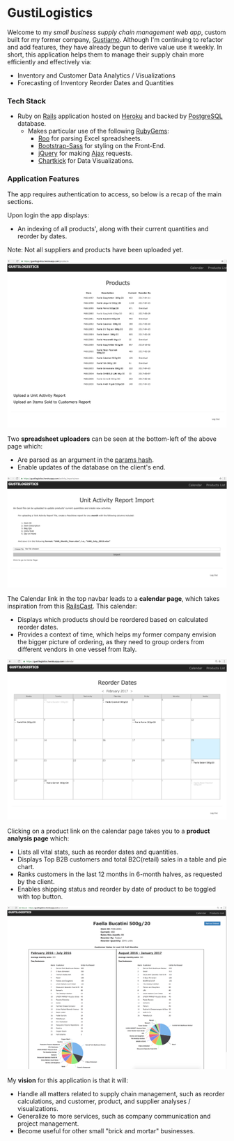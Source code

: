 # GustiLogistics

Welcome to my *small business supply chain management web app*, custom built for my former company, [Gustiamo](https://www.gustiamo.com/). Although I'm continuing to refactor and add features, they have already begun to derive value use it weekly. In short, this application helps them to manage their supply chain more efficiently and effectively via:
* Inventory and Customer Data Analytics / Visualizations
* Forecasting of Inventory Reorder Dates and Quantities

### Tech Stack

* Ruby on [Rails](http://rubyonrails.org/) application hosted on [Heroku](https://www.heroku.com/) and backed by [PostgreSQL](https://www.postgresql.org/) database.
  * Makes particular use of the following [RubyGems](https://rubygems.org/):
    * [Roo](https://github.com/roo-rb/roo) for parsing Excel spreadsheets.
    * [Bootstrap-Sass](https://github.com/twbs/bootstrap-sass/) for styling on the Front-End.
    * [jQuery](https://rubygems.org/gems/jquery-rails) for making [Ajax](https://en.wikipedia.org/wiki/Ajax_(programming)) requests.
    * [Chartkick](https://github.com/ankane/chartkick) for Data Visualizations.

### Application Features

The app requires authentication to access, so below is a recap of the main sections. 

Upon login the app displays:
* An indexing of all products', along with their current quantities and reorder by dates. 

Note: Not all suppliers and products have been uploaded yet.

![alt text](/sample_images/ProductsIndexPage.png "Products List")

Two **spreadsheet uploaders** can be seen at the bottom-left of the above page which:
* Are parsed as an argument in the [params hash](https://gorails.com/episodes/the-params-hash). 
* Enable updates of the database on the client's end. 

![alt text](/sample_images/FileUploader.png "File Uploader")

The Calendar link in the top navbar leads to a **calendar page**, which takes inspiration from this [RailsCast](http://railscasts.com/episodes/213-calendars). This calendar:
* Displays which products should be reordered based on calculated reorder dates. 
* Provides a context of time, which helps my former company envision the bigger picture of ordering, as they need to group orders from different vendors in one vessel from Italy. 

![alt text](/sample_images/CalendarPage.png "Calendar Prototype")

Clicking on a product link on the calendar page takes you to a **product analysis page** which:
* Lists all vital stats, such as reorder dates and quantities.
* Displays Top B2B customers and total B2C(retail) sales in a table and pie chart. 
* Ranks customers in the last 12 months in 6-month halves, as requested by the client.
* Enables shipping status and reorder by date of product to be toggled with top button. 

![alt text](/sample_images/ProductAnalysisPage.png "Product Analysis")

My **vision** for this application is that it will:
* Handle all matters related to supply chain management, such as reorder calculations, and customer, product, and supplier analyses / visualizations. 
* Generalize to more services, such as company communication and project management. 
* Become useful for other small "brick and mortar" businesses.
